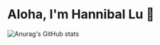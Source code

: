 # Aloha, I'm Hannibal Lu :wave:

<!-- Github Status -->

![Anurag's GitHub stats](https://github-readme-stats.vercel.app/api?username=hannbalu&show_icons=true)
